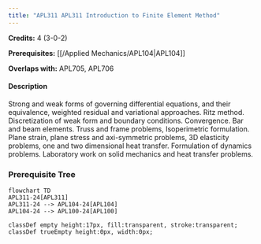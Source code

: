 ```yaml
---
title: "APL311 APL311 Introduction to Finite Element Method"
---
```

**Credits:** 4 (3-0-2)

**Prerequisites:** [[/Applied Mechanics/APL104|APL104]]

**Overlaps with:** APL705, APL706

#### Description
Strong and weak forms of governing differential equations, and their equivalence, weighted residual and variational approaches. Ritz method. Discretization of weak form and boundary conditions. Convergence. Bar and beam elements. Truss and frame problems, Isoperimetric formulation. Plane strain, plane stress and axi-symmetric problems, 3D elasticity problems, one and two dimensional heat transfer. Formulation of dynamics problems. Laboratory work on solid mechanics and heat transfer problems.

### Prerequisite Tree

```mermaid
flowchart TD
APL311-24[APL311]
APL311-24 --> APL104-24[APL104]
APL104-24 --> APL100-24[APL100]

classDef empty height:17px, fill:transparent, stroke:transparent;
classDef trueEmpty height:0px, width:0px;
```